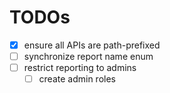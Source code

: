 # TODOs

- [x] ensure all APIs are path-prefixed
- [ ] synchronize report name enum
- [ ] restrict reporting to admins
  - [ ] create admin roles
